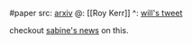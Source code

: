#paper 
src: [arxiv](https://arxiv.org/abs/2312.00841) 
@: [[Roy Kerr]]
^: [will's tweet](https://twitter.com/WKCosmo/status/1732370361738535396) 

checkout [sabine's news](https://www.youtube.com/watch?v=nz55jONtFAU&list=PLwgQsqtH9H5cX997cyJ94Ob7gZXqoV4Jh&index=3) on this.